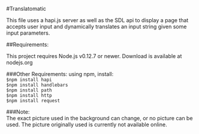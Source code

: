 #Translatomatic

This file uses a hapi.js server as well as the SDL api to display a page that accepts user input and dynamically translates an input string given some input parameters. 

##Requirements:

This project requires Node.js v0.12.7 or newer. Download is available at  nodejs.org

###Other Requirements:
using npm, install:   
 ` $npm install hapi  `  
  `$npm install handlebars`         
  `$npm install path`     
  `$npm install http`       
  `$npm install request`      


###Note:  
The exact picture used in the background can change, or no picture can be used. The picture originally used is currently not available online.

